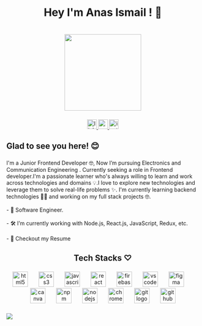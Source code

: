 <h1 align="center">Hey I'm Anas Ismail ! 👋</h1>

###

<br clear="both">

<div align="center">
  <img height="200" src="https://user-images.githubusercontent.com/74038190/213910349-0aacf2d7-b479-4180-b4de-a079079a5fd6.jpg"  />
</div>

###

<div align="center">
  <a href="www.linkedin.com/in/msanasismail" target="_blank">
    <img src="https://img.shields.io/static/v1?message=LinkedIn&logo=linkedin&label=&color=0077B5&logoColor=white&labelColor=&style=for-the-badge" height="25" alt="linkedin logo"  />
  </a>
  <a href="https://mail.google.com/mail/u/0/#inbox?compose=CllgCKCBjprCcWGBtSsvSSRGCJdWPmkMFsVhpfQpZckRNpqPdTHLXhxVkDqKjWmMNRhXLlKQJvq" target="_blank">
    <img src="https://img.shields.io/static/v1?message=Gmail&logo=gmail&label=&color=D14836&logoColor=white&labelColor=&style=for-the-badge" height="25" alt="gmail logo"  />
  </a>
  <a href="https://www.instagram.com/_anas.ismail_/" target="_blank">
    <img src="https://img.shields.io/static/v1?message=Instagram&logo=instagram&label=&color=E4405F&logoColor=white&labelColor=&style=for-the-badge" height="25" alt="instagram logo"  />
  </a>
</div>

###

<h2 align="left">Glad to see you here! 😊</h2>

###

<p align="left">I'm a Junior Frontend Developer 🤓, Now I’m pursuing Electronics and Communication Engineering .  Currently seeking a role in Frontend developer.I'm a passionate learner who's always willing to learn and work across technologies and domains 💡.I love to explore new technologies and leverage them to solve real-life problems ✨. I'm currently learning backend technologies 👨‍💻 and working on my full stack projects 🤓.<br><br>- 🚀   Software Engineer.<br><br>- 🛠   I’m currently working with Node.js, React.js, JavaScript, Redux, etc.<br><br>- 📝 Checkout my Resume</p>

###

<h2 align="center">Tech Stacks ♡</h2>

###

<div align="center">
  <img src="https://cdn.jsdelivr.net/gh/devicons/devicon/icons/html5/html5-original.svg" height="40" alt="html5 logo"  />
  <img width="20" />
  <img src="https://cdn.jsdelivr.net/gh/devicons/devicon/icons/css3/css3-original.svg" height="40" alt="css3 logo"  />
  <img width="20" />
  <img src="https://cdn.jsdelivr.net/gh/devicons/devicon/icons/javascript/javascript-original.svg" height="40" alt="javascript logo"  />
  <img width="20" />
  <img src="https://cdn.jsdelivr.net/gh/devicons/devicon/icons/react/react-original.svg" height="40" alt="react logo"  />
  <img width="20" />
  <img src="https://cdn.jsdelivr.net/gh/devicons/devicon/icons/firebase/firebase-plain.svg" height="40" alt="firebase logo"  />
  <img width="20" />
  <img src="https://cdn.jsdelivr.net/gh/devicons/devicon/icons/vscode/vscode-original.svg" height="40" alt="vscode logo"  />
  <img width="20" />
  <img src="https://cdn.jsdelivr.net/gh/devicons/devicon/icons/figma/figma-original.svg" height="40" alt="figma logo"  />
  <img width="20" />
  <img src="https://cdn.jsdelivr.net/gh/devicons/devicon/icons/canva/canva-original.svg" height="40" alt="canva logo"  />
  <img width="20" />
  <img src="https://cdn.jsdelivr.net/gh/devicons/devicon/icons/npm/npm-original-wordmark.svg" height="40" alt="npm logo"  />
  <img width="20" />
  <img src="https://cdn.jsdelivr.net/gh/devicons/devicon/icons/nodejs/nodejs-original.svg" height="40" alt="nodejs logo"  />
  <img width="20" />
  <img src="https://cdn.jsdelivr.net/gh/devicons/devicon/icons/chrome/chrome-original.svg" height="40" alt="chrome logo"  />
  <img width="20" />
  <img src="https://cdn.jsdelivr.net/gh/devicons/devicon/icons/git/git-original.svg" height="40" alt="git logo"  />
  <img width="20" />
  <img src="https://cdn.jsdelivr.net/gh/devicons/devicon/icons/github/github-original.svg" height="40" alt="github logo"  />
</div>

###

<div align="left">
  <img src="https://visitor-badge.laobi.icu/badge?page_id=anasis22.anasis22&left_text=♡ viewers"  />
</div>

###